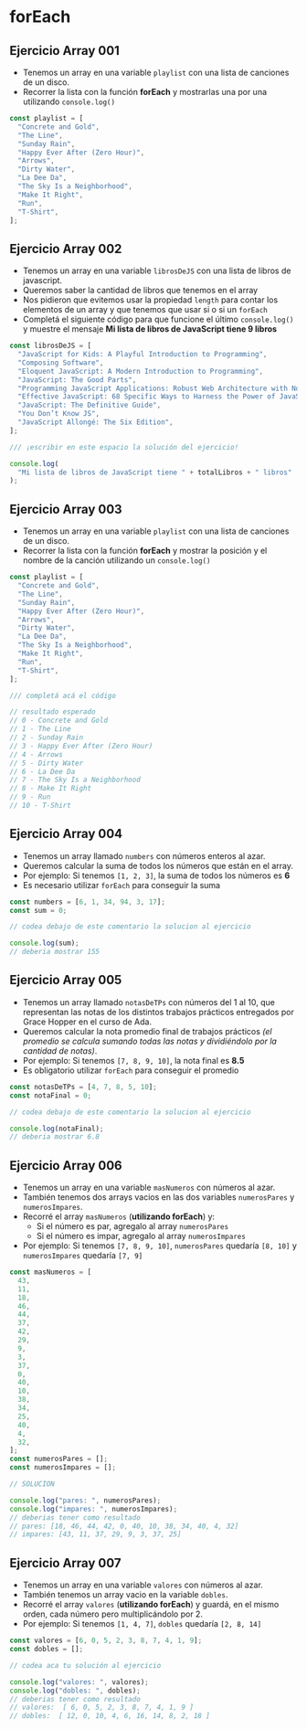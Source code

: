# forEach

## Ejercicio Array 001

- Tenemos un array en una variable `playlist` con una lista de canciones de un disco.
- Recorrer la lista con la función **forEach** y mostrarlas una por una utilizando `console.log()`

```js
const playlist = [
  "Concrete and Gold",
  "The Line",
  "Sunday Rain",
  "Happy Ever After (Zero Hour)",
  "Arrows",
  "Dirty Water",
  "La Dee Da",
  "The Sky Is a Neighborhood",
  "Make It Right",
  "Run",
  "T-Shirt",
];
```

## Ejercicio Array 002

- Tenemos un array en una variable `librosDeJS` con una lista de libros de javascript.
- Queremos saber la cantidad de libros que tenemos en el array
- Nos pidieron que evitemos usar la propiedad `length` para contar los elementos de un array y que tenemos que usar si o si un `forEach`
- Completá el siguiente código para que funcione el último `console.log()` y muestre el mensaje **Mi lista de libros de JavaScript tiene 9 libros**

```js
const librosDeJS = [
  "JavaScript for Kids: A Playful Introduction to Programming",
  "Composing Software",
  "Eloquent JavaScript: A Modern Introduction to Programming",
  "JavaScript: The Good Parts",
  "Programming JavaScript Applications: Robust Web Architecture with Node, HTML5, and Moderns JS Libraries",
  "Effective JavaScript: 68 Specific Ways to Harness the Power of JavaScript",
  "JavaScript: The Definitive Guide",
  "You Don’t Know JS",
  "JavaScript Allongé: The Six Edition",
];

/// ¡escribir en este espacio la solución del ejercicio!

console.log(
  "Mi lista de libros de JavaScript tiene " + totalLibros + " libros"
);
```

## Ejercicio Array 003

- Tenemos un array en una variable `playlist` con una lista de canciones de un disco.
- Recorrer la lista con la función **forEach** y mostrar la posición y el nombre de la canción utilizando un `console.log()`

```js
const playlist = [
  "Concrete and Gold",
  "The Line",
  "Sunday Rain",
  "Happy Ever After (Zero Hour)",
  "Arrows",
  "Dirty Water",
  "La Dee Da",
  "The Sky Is a Neighborhood",
  "Make It Right",
  "Run",
  "T-Shirt",
];

/// completá acá el código

// resultado esperado
// 0 - Concrete and Gold
// 1 - The Line
// 2 - Sunday Rain
// 3 - Happy Ever After (Zero Hour)
// 4 - Arrows
// 5 - Dirty Water
// 6 - La Dee Da
// 7 - The Sky Is a Neighborhood
// 8 - Make It Right
// 9 - Run
// 10 - T-Shirt
```

## Ejercicio Array 004

- Tenemos un array llamado `numbers` con números enteros al azar.
- Queremos calcular la suma de todos los números que están en el array.
- Por ejemplo: Si tenemos `[1, 2, 3]`, la suma de todos los números es **6**
- Es necesario utilizar `forEach` para conseguir la suma

```js
const numbers = [6, 1, 34, 94, 3, 17];
const sum = 0;

// codea debajo de este comentario la solucion al ejercicio

console.log(sum);
// deberia mostrar 155
```

## Ejercicio Array 005

- Tenemos un array llamado `notasDeTPs` con números del 1 al 10, que representan las notas de los distintos trabajos prácticos entregados por Grace Hopper en el curso de Ada.
- Queremos calcular la nota promedio final de trabajos prácticos _(el promedio se calcula sumando todas las notas y dividiéndolo por la cantidad de notas)_.
- Por ejemplo: Si tenemos `[7, 8, 9, 10]`, la nota final es **8.5**
- Es obligatorio utilizar `forEach` para conseguir el promedio

```js
const notasDeTPs = [4, 7, 8, 5, 10];
const notaFinal = 0;

// codea debajo de este comentario la solucion al ejercicio

console.log(notaFinal);
// deberia mostrar 6.8
```

## Ejercicio Array 006

- Tenemos un array en una variable `masNumeros` con números al azar.
- También tenemos dos arrays vacios en las dos variables `numerosPares` y `numerosImpares`.
- Recorré el array `masNumeros` (**utilizando forEach**) y:
  - Si el número es par, agregalo al array `numerosPares`
  - Si el número es impar, agregalo al array `numerosImpares`
- Por ejemplo: Si tenemos `[7, 8, 9, 10]`, `numerosPares` quedaría `[8, 10]` y `numerosImpares` quedaría `[7, 9]`

```js
const masNumeros = [
  43,
  11,
  18,
  46,
  44,
  37,
  42,
  29,
  9,
  3,
  37,
  0,
  40,
  10,
  38,
  34,
  25,
  40,
  4,
  32,
];
const numerosPares = [];
const numerosImpares = [];

// SOLUCION

console.log("pares: ", numerosPares);
console.log("impares: ", numerosImpares);
// deberias tener como resultado
// pares: [18, 46, 44, 42, 0, 40, 10, 38, 34, 40, 4, 32]
// impares: [43, 11, 37, 29, 9, 3, 37, 25]
```

## Ejercicio Array 007

- Tenemos un array en una variable `valores` con números al azar.
- También tenemos un array vacio en la variable `dobles`.
- Recorré el array `valores` (**utilizando forEach**) y guardá, en el mismo orden, cada número pero multiplicándolo por 2.
- Por ejemplo: Si tenemos `[1, 4, 7]`, `dobles` quedaría `[2, 8, 14]`

```js
const valores = [6, 0, 5, 2, 3, 8, 7, 4, 1, 9];
const dobles = [];

// codea aca tu solución al ejercicio

console.log("valores: ", valores);
console.log("dobles: ", dobles);
// deberias tener como resultado
// valores:  [ 6, 0, 5, 2, 3, 8, 7, 4, 1, 9 ]
// dobles:  [ 12, 0, 10, 4, 6, 16, 14, 8, 2, 18 ]
```
